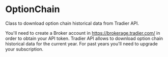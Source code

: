 # OptionChain
Class to download option chain historical data from Tradier API.

You'll need to create a Broker account in https://brokerage.tradier.com/ in order to obtain your API token.
Tradier API allows to download option chain historical data for the current year. For past years you'll need to upgrade your subscription.
